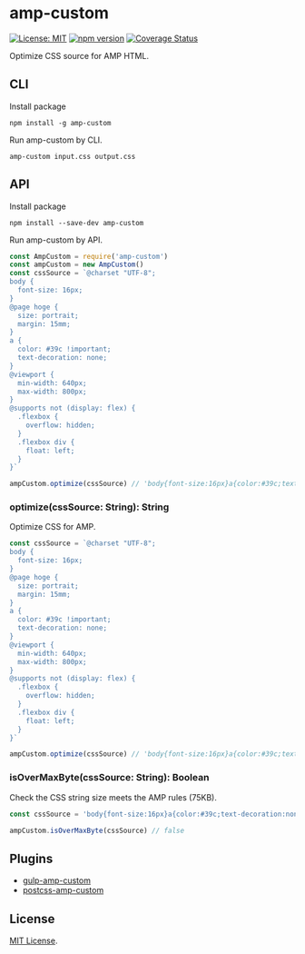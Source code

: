 # amp-custom

[![License: MIT](https://img.shields.io/badge/License-MIT-green.svg)](https://opensource.org/licenses/MIT)
[![npm version](https://badge.fury.io/js/amp-custom.svg)](https://badge.fury.io/js/amp-custom)
[![Coverage Status](https://coveralls.io/repos/github/kimulaco/amp-custom/badge.svg)](https://coveralls.io/github/kimulaco/amp-custom)

Optimize CSS source for AMP HTML.

## CLI

Install package

```shell
npm install -g amp-custom
```

Run amp-custom by CLI.

```shell
amp-custom input.css output.css
```

## API

Install package

```shell
npm install --save-dev amp-custom
```

Run amp-custom by API.

```js
const AmpCustom = require('amp-custom')
const ampCustom = new AmpCustom()
const cssSource = `@charset "UTF-8";
body {
  font-size: 16px;
}
@page hoge {
  size: portrait;
  margin: 15mm;
}
a {
  color: #39c !important;
  text-decoration: none;
}
@viewport {
  min-width: 640px;
  max-width: 800px;
}
@supports not (display: flex) {
  .flexbox {
    overflow: hidden;
  }
  .flexbox div {
    float: left;
  }
}`

ampCustom.optimize(cssSource) // 'body{font-size:16px}a{color:#39c;text-decoration:none}'
```

### optimize(cssSource: String): String

Optimize CSS for AMP.

```js
const cssSource = `@charset "UTF-8";
body {
  font-size: 16px;
}
@page hoge {
  size: portrait;
  margin: 15mm;
}
a {
  color: #39c !important;
  text-decoration: none;
}
@viewport {
  min-width: 640px;
  max-width: 800px;
}
@supports not (display: flex) {
  .flexbox {
    overflow: hidden;
  }
  .flexbox div {
    float: left;
  }
}`

ampCustom.optimize(cssSource) // 'body{font-size:16px}a{color:#39c;text-decoration:none}'
```

### isOverMaxByte(cssSource: String): Boolean

Check the CSS string size meets the AMP rules (75KB).

```js
const cssSource = 'body{font-size:16px}a{color:#39c;text-decoration:none}'

ampCustom.isOverMaxByte(cssSource) // false
```

## Plugins

- [gulp-amp-custom](https://github.com/kimulaco/gulp-amp-custom)
- [postcss-amp-custom](https://github.com/kimulaco/postcss-amp-custom)

## License

[MIT License](LICENSE).
